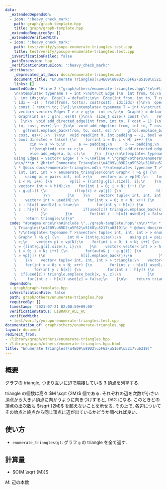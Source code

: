 ```yaml
---
data:
  _extendedDependsOn:
  - icon: ':heavy_check_mark:'
    path: graph/graph-template.hpp
    title: graph/graph-template.hpp
  _extendedRequiredBy: []
  _extendedVerifiedWith:
  - icon: ':heavy_check_mark:'
    path: test/verify/yosupo-enumerate-triangles.test.cpp
    title: test/verify/yosupo-enumerate-triangles.test.cpp
  _isVerificationFailed: false
  _pathExtension: hpp
  _verificationStatusIcon: ':heavy_check_mark:'
  attributes:
    _deprecated_at_docs: docs/enumerate-triangles.md
    document_title: "Enumerate Triangles(\u4E09\u89D2\u5F62\u5168\u5217\u6319)"
    links: []
  bundledCode: "#line 2 \"graph/others/enumerate-triangles.hpp\"\n\n#line 2 \"graph/graph-template.hpp\"\
    \n\ntemplate< typename T = int >\nstruct Edge {\n  int from, to;\n  T cost;\n\
    \  int idx;\n\n  Edge() = default;\n\n  Edge(int from, int to, T cost = 1, int\
    \ idx = -1) : from(from), to(to), cost(cost), idx(idx) {}\n\n  operator int()\
    \ const { return to; }\n};\n\ntemplate< typename T = int >\nstruct Graph {\n \
    \ vector< vector< Edge< T > > > g;\n  int es;\n\n  Graph() = default;\n\n  explicit\
    \ Graph(int n) : g(n), es(0) {}\n\n  size_t size() const {\n    return g.size();\n\
    \  }\n\n  void add_directed_edge(int from, int to, T cost = 1) {\n    g[from].emplace_back(from,\
    \ to, cost, es++);\n  }\n\n  void add_edge(int from, int to, T cost = 1) {\n \
    \   g[from].emplace_back(from, to, cost, es);\n    g[to].emplace_back(to, from,\
    \ cost, es++);\n  }\n\n  void read(int M, int padding = -1, bool weighted = false,\
    \ bool directed = false) {\n    for(int i = 0; i < M; i++) {\n      int a, b;\n\
    \      cin >> a >> b;\n      a += padding;\n      b += padding;\n      T c = T(1);\n\
    \      if(weighted) cin >> c;\n      if(directed) add_directed_edge(a, b, c);\n\
    \      else add_edge(a, b, c);\n    }\n  }\n};\n\ntemplate< typename T = int >\n\
    using Edges = vector< Edge< T > >;\n#line 4 \"graph/others/enumerate-triangles.hpp\"\
    \n\n/**\n * @brief Enumerate Triangles(\u4E09\u89D2\u5F62\u5168\u5217\u6319)\n\
    \ * @docs docs/enumerate-triangles.md\n */\ntemplate< typename T >\nvector< tuple<\
    \ int, int, int > > enumerate_triangles(const Graph< T >& g) {\n    int N = (int)g.size();\n\
    \    using pi = pair< int, int >;\n    vector< pi > vp(N);\n    for(int i = 0;\
    \ i < N; i++) {\n        vp[i] = {(int)g.g[i].size(), i};\n    }\n    vector<\
    \ vector< int > > h(N);\n    for(int i = 0; i < N; i++) {\n        for(auto& j\
    \ : g.g[i]) {\n            if(vp[i] > vp[j]) {\n                h[i].emplace_back(j);\n\
    \            }\n        }\n    }\n    vector< tuple< int, int, int > > triangle;\n\
    \    vector< int > used(N);\n    for(int x = 0; x < N; x++) {\n        for(int\
    \ z : h[x]) used[z] = true;\n        for(int y : h[x]) {\n            for(int\
    \ z : h[y]) {\n                if(used[z]) triangle.emplace_back(x, y, z);\n \
    \           }\n        }\n        for(int z : h[x]) used[z] = false;\n    }\n\n\
    \    return triangle;\n}\n"
  code: "#pragma once\n\n#include \"../graph-template.hpp\"\n\n/**\n * @brief Enumerate\
    \ Triangles(\u4E09\u89D2\u5F62\u5168\u5217\u6319)\n * @docs docs/enumerate-triangles.md\n\
    \ */\ntemplate< typename T >\nvector< tuple< int, int, int > > enumerate_triangles(const\
    \ Graph< T >& g) {\n    int N = (int)g.size();\n    using pi = pair< int, int\
    \ >;\n    vector< pi > vp(N);\n    for(int i = 0; i < N; i++) {\n        vp[i]\
    \ = {(int)g.g[i].size(), i};\n    }\n    vector< vector< int > > h(N);\n    for(int\
    \ i = 0; i < N; i++) {\n        for(auto& j : g.g[i]) {\n            if(vp[i]\
    \ > vp[j]) {\n                h[i].emplace_back(j);\n            }\n        }\n\
    \    }\n    vector< tuple< int, int, int > > triangle;\n    vector< int > used(N);\n\
    \    for(int x = 0; x < N; x++) {\n        for(int z : h[x]) used[z] = true;\n\
    \        for(int y : h[x]) {\n            for(int z : h[y]) {\n              \
    \  if(used[z]) triangle.emplace_back(x, y, z);\n            }\n        }\n   \
    \     for(int z : h[x]) used[z] = false;\n    }\n\n    return triangle;\n}\n"
  dependsOn:
  - graph/graph-template.hpp
  isVerificationFile: false
  path: graph/others/enumerate-triangles.hpp
  requiredBy: []
  timestamp: '2021-07-21 02:00:59+09:00'
  verificationStatus: LIBRARY_ALL_AC
  verifiedWith:
  - test/verify/yosupo-enumerate-triangles.test.cpp
documentation_of: graph/others/enumerate-triangles.hpp
layout: document
redirect_from:
- /library/graph/others/enumerate-triangles.hpp
- /library/graph/others/enumerate-triangles.hpp.html
title: "Enumerate Triangles(\u4E09\u89D2\u5F62\u5168\u5217\u6319)"
---
```

## 概要

グラフの triangle, つまり互いに辺で隣接している $3$ 頂点を列挙する.

triangle の個数は高々 $M \sqrt {2M}$ 個である. それぞれの辺を次数が小さい頂点から大きい頂点に向かうように向きづけすると, DAG になる. このときどの頂点の出次数も $\sqrt {2M}$ を超えないことを示せる. その上で, 各辺についてその始点と終点から同じ頂点に辺が出ているかどうか調べれば良い.

## 使い方

* `enumerate_triangles(g)`: グラフ `g` の triangle を全て返す.

## 計算量

* $O(M \sqrt {M})$

$M$: 辺の本数
